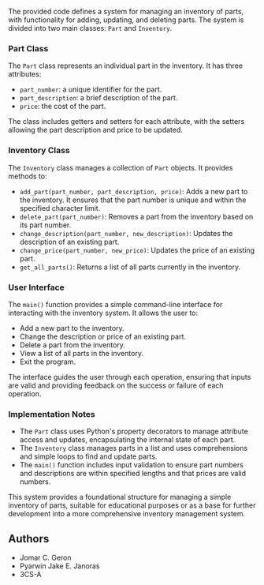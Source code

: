 The provided code defines a system for managing an inventory of parts, with functionality for adding, updating, and deleting parts. The system is divided into two main classes: `Part` and `Inventory`.

### Part Class

The `Part` class represents an individual part in the inventory. It has three attributes:
- `part_number`: a unique identifier for the part.
- `part_description`: a brief description of the part.
- `price`: the cost of the part.

The class includes getters and setters for each attribute, with the setters allowing the part description and price to be updated.

### Inventory Class

The `Inventory` class manages a collection of `Part` objects. It provides methods to:
- `add_part(part_number, part_description, price)`: Adds a new part to the inventory. It ensures that the part number is unique and within the specified character limit.
- `delete_part(part_number)`: Removes a part from the inventory based on its part number.
- `change_description(part_number, new_description)`: Updates the description of an existing part.
- `change_price(part_number, new_price)`: Updates the price of an existing part.
- `get_all_parts()`: Returns a list of all parts currently in the inventory.

### User Interface

The `main()` function provides a simple command-line interface for interacting with the inventory system. It allows the user to:
- Add a new part to the inventory.
- Change the description or price of an existing part.
- Delete a part from the inventory.
- View a list of all parts in the inventory.
- Exit the program.

The interface guides the user through each operation, ensuring that inputs are valid and providing feedback on the success or failure of each operation.

### Implementation Notes

- The `Part` class uses Python's property decorators to manage attribute access and updates, encapsulating the internal state of each part.
- The `Inventory` class manages parts in a list and uses comprehensions and simple loops to find and update parts.
- The `main()` function includes input validation to ensure part numbers and descriptions are within specified lengths and that prices are valid numbers.

This system provides a foundational structure for managing a simple inventory of parts, suitable for educational purposes or as a base for further development into a more comprehensive inventory management system.

## Authors
- Jomar C. Geron
- Pyarwin Jake E. Janoras
- 3CS-A
